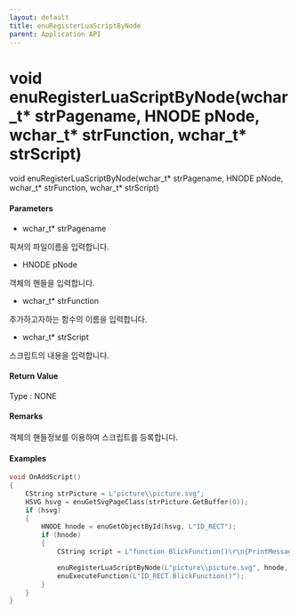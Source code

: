 ```yaml
---
layout: default
title: enuRegisterLuaScriptByNode
parent: Application API
---
```

# void enuRegisterLuaScriptByNode\(wchar\_t\* strPagename, HNODE pNode, wchar\_t\* strFunction, wchar\_t\* strScript\)

void enuRegisterLuaScriptByNode\(wchar\_t\* strPagename, HNODE pNode, wchar\_t\* strFunction, wchar\_t\* strScript\)

#### Parameters

* wchar\_t\* strPagename

픽쳐의 파일이름을 입력합니다.

* HNODE pNode

객체의 핸들을 입력합니다.

* wchar\_t\* strFunction

추가하고자하는 함수의 이름을 입력합니다.

* wchar\_t\* strScript

스크립트의 내용을 입력합니다.

#### Return Value

Type : NONE

#### Remarks

객체의 핸들정보를 이용하여 스크립트를 등록합니다.

#### Examples

```cpp
void OnAddScript()
{    
    CString strPicture = L"picture\\picture.svg";
    HSVG hsvg = enuGetSvgPageClass(strPicture.GetBuffer(0));
    if (hsvg)
    {
        HNODE hnode = enuGetObjectById(hsvg, L"ID_RECT");
        if (hnode)
        {
            CString script = L"function BlickFunction()\r\n{PrintMessage(\"call...\")\r\n}" // lua script function

            enuRegisterLuaScriptByNode(L"picture\\picture.svg", hnode, L"BlickFunction", script.GetBuffer(0));
            enuExecuteFunction(L"ID_RECT.BlickFunction()");    
        }   
    }
}
```



